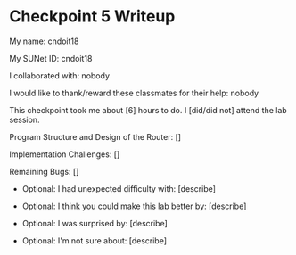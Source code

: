 Checkpoint 5 Writeup
====================

My name: cndoit18

My SUNet ID: cndoit18

I collaborated with: nobody

I would like to thank/reward these classmates for their help: nobody

This checkpoint took me about [6] hours to do. I [did/did not] attend the lab session.

Program Structure and Design of the Router:
[]

Implementation Challenges:
[]

Remaining Bugs:
[]

- Optional: I had unexpected difficulty with: [describe]

- Optional: I think you could make this lab better by: [describe]

- Optional: I was surprised by: [describe]

- Optional: I'm not sure about: [describe]
